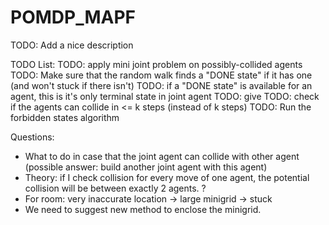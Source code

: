 # POMDP_MAPF

TODO: Add a nice description

TODO List:
TODO: apply mini joint problem on possibly-collided agents
	TODO: Make sure that the random walk finds a "DONE state" if it has one (and won't stuck if there isn't)
		TODO: if a "DONE state" is available for an agent, this is it's only terminal state in joint agent
	TODO: give
TODO: check if the agents can collide in <= k steps (instead of k steps)
TODO: Run the forbidden states algorithm

Questions:
- What to do in case that the joint agent can collide with other agent (possible answer: build another joint agent with this agent)
- Theory: if I check collision for every move of one agent, the potential collision will be between exactly 2 agents. ?
- For room: very inaccurate location -> large minigrid -> stuck
- We need to suggest new method to enclose the minigrid.